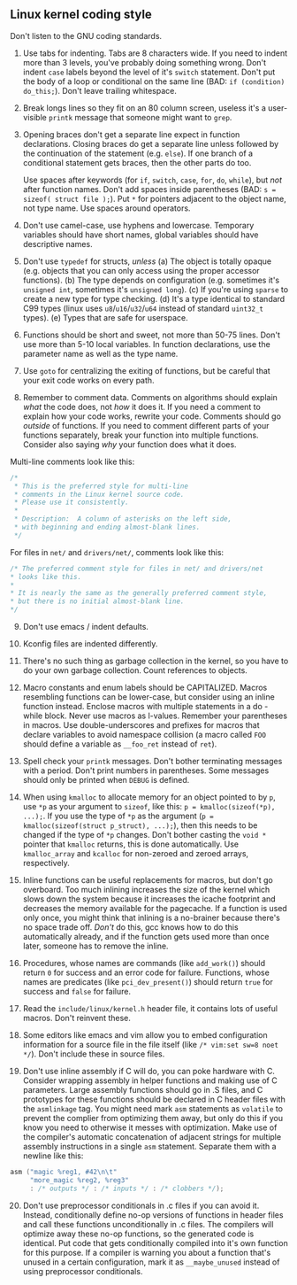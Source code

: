 ## Linux kernel coding style

Don't listen to the GNU coding standards.

1. Use tabs for indenting. Tabs are 8 characters wide. If you need to indent more than 3 levels, you've probably doing something wrong. Don't indent `case` labels beyond the level of it's `switch` statement. Don't put the body of a loop or conditional on the same line (BAD: `if (condition) do_this;`). Don't leave trailing whitespace.

2. Break longs lines so they fit on an 80 column screen, useless it's a user-visible `printk` message that someone might want to `grep`.

3. Opening braces don't get a separate line expect in function declarations. Closing braces do get a separate line unless followed by the continuation of the statement (e.g. `else`). If one branch of a conditional statement gets braces, then the other parts do too.

    Use spaces after keywords (for `if`, `switch`, `case`, `for`, `do`, `while`), but *not* after function names. Don't add spaces inside parentheses (BAD: `s = sizeof( struct file );`). Put `*` for pointers adjacent to the object name, not type name. Use spaces around operators.

4. Don't use camel-case, use hyphens and lowercase. Temporary variables should have short names, global variables should have descriptive names.

5. Don't use `typedef` for structs, *unless* 
(a) The object is totally opaque (e.g. objects that you can only access using the proper accessor functions). 
(b) The type depends on configuration (e.g. sometimes it's `unsigned int`, sometimes it's `unsigned long`). 
(c) If you're using `sparse` to create a new type for type checking.
(d) It's a type identical to standard C99 types (linux uses `u8`/`u16`/`u32`/`u64` instead of standard `uint32_t` types).
(e) Types that are safe for userspace.

6. Functions should be short and sweet, not more than 50-75 lines. Don't use more than 5-10 local variables. In function declarations, use the parameter name as well as the type name.

7. Use `goto` for centralizing the exiting of functions, but be careful that your exit code works on every path.

8. Remember to comment data. Comments on algorithms should explain *what* the code does, not *how* it does it. If you need a comment to explain how your code works, rewrite your code. Comments should go *outside* of functions. If you need to comment different parts of your functions separately, break your function into multiple functions. Consider also saying *why* your function does what it does.

Multi-line comments look like this:
```c
/*
 * This is the preferred style for multi-line
 * comments in the Linux kernel source code.
 * Please use it consistently.
 *
 * Description:  A column of asterisks on the left side,
 * with beginning and ending almost-blank lines.
 */
```

For files in `net/` and `drivers/net/`, comments look like this:
```c
/* The preferred comment style for files in net/ and drivers/net
* looks like this.
*
* It is nearly the same as the generally preferred comment style,
* but there is no initial almost-blank line.
*/
```

9. Don't use emacs / indent defaults.

10. Kconfig files are indented differently.

11. There's no such thing as garbage collection in the kernel, so you have to do your own garbage collection. Count references to objects.

12. Macro constants and enum labels should be CAPITALIZED. Macros resembling functions can be lower-case, but consider using an inline function instead. Enclose macros with multiple statements in a do - while block. Never use macros as l-values. Remember your parentheses in macros. Use double-underscores and prefixes for macros that declare variables to avoid namespace collision (a macro called `FOO` should define a variable as `__foo_ret` instead of `ret`).

13. Spell check your `printk` messages. Don't bother terminating messages with a period. Don't print numbers in parentheses. Some messages should only be printed when `DEBUG` is defined.

14. When using `kmalloc` to allocate memory for an object pointed to by `p`, use `*p` as your argument to `sizeof`, like this: `p = kmalloc(sizeof(*p), ...);`. If you use the type of `*p` as the argument (`p = kmalloc(sizeof(struct p_struct), ...);`), then this needs to be changed if the type of `*p` changes. Don't bother casting the `void *` pointer that `kmalloc` returns, this is done automatically. Use `kmalloc_array` and `kcalloc` for non-zeroed and zeroed arrays, respectively.

15. Inline functions can be useful replacements for macros, but don't go overboard. Too much inlining increases the size of the kernel which slows down the system because it increases the icache footprint and decreases the memory available for the pagecache. If a function is used only once, you might think that inlining is a no-brainer because there's no space trade off. *Don't* do this, gcc knows how to do this automatically already, and if the function gets used more than once later, someone has to remove the inline.

16. Procedures, whose names are commands (like `add_work()`) should return `0` for success and an error code for failure. Functions, whose names are predicates (like `pci_dev_present()`) should return `true` for success and `false` for failure.

17. Read the `include/linux/kernel.h` header file, it contains lots of useful macros. Don't reinvent these.

18. Some editors like emacs and vim allow you to embed configuration information for a source file in the file itself (like `/* vim:set sw=8 noet */`). Don't include these in source files.

19. Don't use inline assembly if C will do, you can poke hardware with C. Consider wrapping assembly in helper functions and making use of C parameters. Large assembly functions should go in .S files, and C prototypes for these functions should be declared in C header files with the `asmlinkage` tag. You might need mark `asm` statements as `volatile` to prevent the complier from optimizing them away, but only do this if you know you need to otherwise it messes with optimization. Make use of the compiler's automatic concatenation of adjacent strings for multiple assembly instructions in a single `asm` statement. Separate them with a newline like this:
```c
asm ("magic %reg1, #42\n\t"
     "more_magic %reg2, %reg3"
     : /* outputs */ : /* inputs */ : /* clobbers */);
```

20. Don't use preprocessor conditionals in .c files if you can avoid it. Instead, conditionally define no-op versions of functions in header files and call these functions unconditionally in .c files. The compilers will optimize away these no-op functions, so the generated code is identical. Put code that gets conditionally compiled into it's own function for this purpose. If a compiler is warning you about a function that's unused in a certain configuration, mark it as `__maybe_unused` instead of using preprocessor conditionals.
